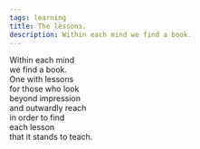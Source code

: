 ```yaml
---
tags: learning
title: The lessons.
description: Within each mind we find a book.
---
```




Within each mind  
we find a book.  
One with lessons  
for those who look  
beyond impression  
and outwardly reach  
in order to find  
each lesson  
that it stands to teach.  
